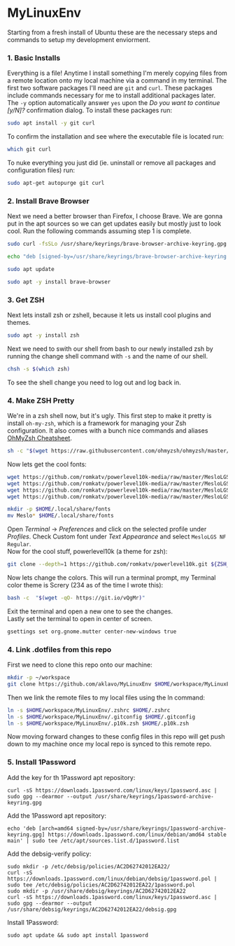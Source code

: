 # MyLinuxEnv
Starting from a fresh install of Ubuntu these are the necessary steps and commands to setup my development enviorment. 

### 1. Basic Installs
Everything is a file! Anytime I install something I'm merely copying files from a remote location onto my local machine via a command in my terminal. The first two software packages I'll need are `git` and `curl`. These packages include commands necessary for me to install additional packages later. The `-y` option automatically answer `yes`  upon the *Do you want to continue [y/N]?* confirmation dialog.
To install these packages run:  
```sh
sudo apt install -y git curl
```
To confirm the installation and see where the executable file is located run:
```sh
which git curl
```
To nuke everything you just did (ie. uninstall or remove all packages and configuration files) run:
```sh
sudo apt-get autopurge git curl
```

### 2. Install Brave Browser
Next we need a better browser than Firefox, I choose Brave. We are gonna put in the apt sources so we can get updates easily but mostly just to look cool. Run the following commands assuming step 1 is complete. 
```sh
sudo curl -fsSLo /usr/share/keyrings/brave-browser-archive-keyring.gpg https://brave-browser-apt-release.s3.brave.com/brave-browser-archive-keyring.gpg

echo "deb [signed-by=/usr/share/keyrings/brave-browser-archive-keyring.gpg] https://brave-browser-apt-release.s3.brave.com/ stable main"|sudo tee /etc/apt/sources.list.d/brave-browser-release.list

sudo apt update

sudo apt -y install brave-browser
```
### 3. Get ZSH
Next lets install zsh or zshell, because it lets us install cool plugins and themes. 
```sh
sudo apt -y install zsh
```
Next we need to swith our shell from bash to our newly installed zsh by running the change shell command with `-s` and the name of our shell. 
```sh
chsh -s $(which zsh)
```
To see the shell change you need to log out and log back in. 

### 4. Make ZSH Pretty
We're in a zsh shell now, but it's ugly. This first step to make it pretty is install `oh-my-zsh`, which is a framework for managing your Zsh configuration. It also comes with a bunch nice commands and aliases [OhMyZsh Cheatsheet](https://github.com/ohmyzsh/ohmyzsh/wiki/Cheatsheet).
```sh
sh -c "$(wget https://raw.githubusercontent.com/ohmyzsh/ohmyzsh/master/tools/install.sh -O -)"
```
Now lets get the cool fonts:
```sh
wget https://github.com/romkatv/powerlevel10k-media/raw/master/MesloLGS%20NF%20Regular.ttf
wget https://github.com/romkatv/powerlevel10k-media/raw/master/MesloLGS%20NF%20Bold.ttf
wget https://github.com/romkatv/powerlevel10k-media/raw/master/MesloLGS%20NF%20Italic.ttf
wget https://github.com/romkatv/powerlevel10k-media/raw/master/MesloLGS%20NF%20Bold%20Italic.ttf

mkdir -p $HOME/.local/share/fonts
mv Meslo* $HOME/.local/share/fonts
```
Open *Terminal* → *Preferences* and click on the selected profile under *Profiles*. Check Custom font under *Text Appearance* and select `MesloLGS NF Regular`.  
Now for the cool stuff, powerlevel10k (a theme for zsh):
```sh
git clone --depth=1 https://github.com/romkatv/powerlevel10k.git ${ZSH_CUSTOM:-$HOME/.oh-my-zsh/custom}/themes/powerlevel10k
```
Now lets change the colors. This will run a terminal prompt, my Terminal color theme is Screry (234 as of the time I wrote this):
```sh
bash -c  "$(wget -qO- https://git.io/vQgMr)" 
```
Exit the terminal and open a new one to see the changes.   
Lastly set the terminal to open in center of screen.
```sh
gsettings set org.gnome.mutter center-new-windows true
```

### 4. Link .dotfiles from this repo
First we need to clone this repo onto our machine:
```sh
mkdir -p ~/workspace
git clone https://github.com/aklavo/MyLinuxEnv $HOME/workspace/MyLinuxEnv
```
Then we link the remote files to my local files using the ln command:
```sh
ln -s $HOME/workspace/MyLinuxEnv/.zshrc $HOME/.zshrc
ln -s $HOME/workspace/MyLinuxEnv/.gitconfig $HOME/.gitconfig
ln -s $HOME/workspace/MyLinuxEnv/.p10k.zsh $HOME/.p10k.zsh
```
Now moving forward changes to these config files in this repo will get push down to my machine once my local repo is synced to this remote repo. 

### 5. Install 1Password
Add the key for th 1Password apt repository:
```
curl -sS https://downloads.1password.com/linux/keys/1password.asc | sudo gpg --dearmor --output /usr/share/keyrings/1password-archive-keyring.gpg
```
Add the 1Password apt repository:
```
echo 'deb [arch=amd64 signed-by=/usr/share/keyrings/1password-archive-keyring.gpg] https://downloads.1password.com/linux/debian/amd64 stable main' | sudo tee /etc/apt/sources.list.d/1password.list
```
Add the debsig-verify policy:
```
sudo mkdir -p /etc/debsig/policies/AC2D62742012EA22/
curl -sS https://downloads.1password.com/linux/debian/debsig/1password.pol | sudo tee /etc/debsig/policies/AC2D62742012EA22/1password.pol
sudo mkdir -p /usr/share/debsig/keyrings/AC2D62742012EA22
curl -sS https://downloads.1password.com/linux/keys/1password.asc | sudo gpg --dearmor --output /usr/share/debsig/keyrings/AC2D62742012EA22/debsig.gpg
```
Install 1Password:
```
sudo apt update && sudo apt install 1password
```
